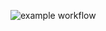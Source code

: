 ![example workflow](https://github.com/alexandernice777/yandb_final/actions/workflows/yamdb_workflow.yml/badge.svg)